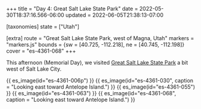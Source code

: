 +++
title = "Day 4: Great Salt Lake State Park"
date = 2022-05-30T18:37:16.566-06:00
updated = 2022-06-05T21:38:13-07:00

[taxonomies]
state = ["Utah"]

[extra]
route = "Great Salt Lake State Park, west of Magna, Utah"
markers = "markers.js"
bounds = {sw = [40.725, -112.218], ne = [40.745, -112.198]}
cover = "es-4361-068"
+++

This afternoon (Memorial Day), we visited [Great Salt Lake State Park](https://stateparks.utah.gov/parks/great-salt-lake/) a bit west of Salt Lake City.

<!-- more -->

{{ es_image(id="es-4361-006p") }}
{{ es_image(id="es-4361-030", caption = "Looking east toward Antelope Island.") }}
{{ es_image(id="es-4361-055") }}
{{ es_image(id="es-4361-063") }}
{{ es_image(id="es-4361-068", caption = "Looking east toward Antelope Island.") }}
